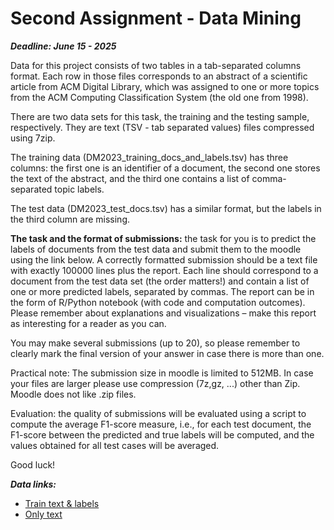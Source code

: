 # Second Assignment - Data Mining
***Deadline: June 15 - 2025***

Data for this project consists of two tables in a tab-separated columns format. Each row in those files corresponds to an abstract of a scientific article from ACM Digital Library, which was assigned to one or more topics from the  ACM Computing Classification System (the old one from 1998).

There are two data sets for this task, the training and the testing sample, respectively. They are text (TSV - tab separated values) files compressed using 7zip.

The training data (DM2023_training_docs_and_labels.tsv) has three columns: the first one is an identifier of a document, the second one stores the text of the abstract, and the third one contains a list of comma-separated topic labels.

The test data (DM2023_test_docs.tsv) has a similar format, but the labels in the third column are missing.

**The task and the format of submissions:** the task for you is to predict the labels of documents from the test data and submit them to the moodle using the link below. A correctly formatted submission should be a text file with exactly 100000 lines plus the report. Each line should correspond to a document from the test data set (the order matters!) and contain a list of one or more predicted labels, separated by commas. The report can be in the form of R/Python notebook (with code and computation outcomes). Please remember about explanations and visualizations – make this report as interesting for a reader as you can.

You may make several submissions (up to 20), so please remember to clearly mark the final version of your answer in case there is more than one.

Practical note: The submission size in moodle is limited to 512MB. In case your files are larger please use compression (7z,gz, ...) other than Zip. Moodle does not like .zip files. 

Evaluation: the quality of submissions will be evaluated using a script to compute the average F1-score measure, i.e., for each test document, the F1-score between the predicted and true labels will be computed, and the values obtained for all test cases will be averaged.

Good luck!

***Data links:*** 
* [Train text & labels](https://drive.google.com/file/d/1xtVxkhUN__lA3m3cWU5Z6UCI7PJuJ1F3/view)
* [Only text](https://drive.google.com/file/d/1TM-L7fEYdNHOlCFWHcw8ksMNrkoodMfk/view)